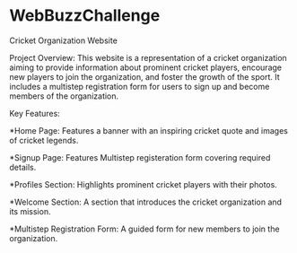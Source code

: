 # WebBuzzChallenge

Cricket Organization Website 

Project Overview:
This website is a representation of a cricket organization aiming to provide information about prominent cricket players, encourage new players to join the organization, and foster the growth of the sport. It includes a multistep registration form for users to sign up and become members of the organization.

Key Features:

*Home Page: Features a banner with an inspiring cricket quote and images of cricket legends.

*Signup Page: Features Multistep registeration form covering required details.

*Profiles Section: Highlights prominent cricket players with their photos.

*Welcome Section: A section that introduces the cricket organization and its mission.

*Multistep Registration Form: A guided form for new members to join the organization.
